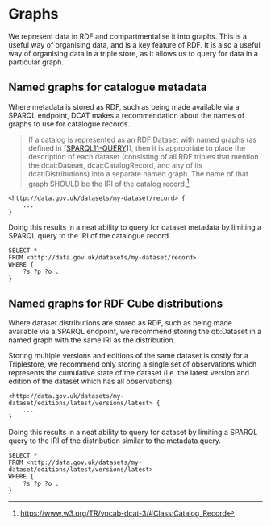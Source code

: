 # Graphs

We represent data in RDF and compartmentalise it into graphs. This is a useful way of organising data, and is a key feature of RDF. It is also a useful way of organising data in a triple store, as it allows us to query for data in a particular graph.

## Named graphs for catalogue metadata

Where metadata is stored as RDF, such as being made available via a SPARQL endpoint, DCAT makes a recommendation about the names of graphs to use for catalogue records.

> If a catalog is represented as an RDF Dataset with named graphs (as defined in [[SPARQL11-QUERY]](https://www.w3.org/TR/sparql11-query/)), then it is appropriate to place the description of each dataset (consisting of all RDF triples that mention the dcat:Dataset, dcat:CatalogRecord, and any of its dcat:Distributions) into a separate named graph. The name of that graph SHOULD be the IRI of the catalog record.[^named-graphs]

```ttl
<http://data.gov.uk/datasets/my-dataset/record> {
    ...
}
```

Doing this results in a neat ability to query for dataset metadata by limiting a SPARQL query to the IRI of the catalogue record.

```sparql
SELECT * 
FROM <http://data.gov.uk/datasets/my-dataset/record> 
WHERE {
    ?s ?p ?o .
}
```

## Named graphs for RDF Cube distributions

Where dataset distributions are stored as RDF, such as being made available via a SPARQL endpoint, we recommend storing the qb:Dataset in a named graph with the same IRI as the distribution.

Storing multiple versions and editions of the same dataset is costly for a Triplestore, we recommend only storing a single set of observations which represents the cumulative state of the dataset (i.e. the latest version and edition of the dataset which has all observations).

```ttl
<http://data.gov.uk/datasets/my-dataset/editions/latest/versions/latest> {
    ...
}
```

Doing this results in a neat ability to query for dataset by limiting a SPARQL query to the IRI of the distribution similar to the metadata query.

```sparql
SELECT * 
FROM <http://data.gov.uk/datasets/my-dataset/editions/latest/versions/latest>
WHERE {
    ?s ?p ?o .
}
```

[^named-graphs]: <https://www.w3.org/TR/vocab-dcat-3/#Class:Catalog_Record>
